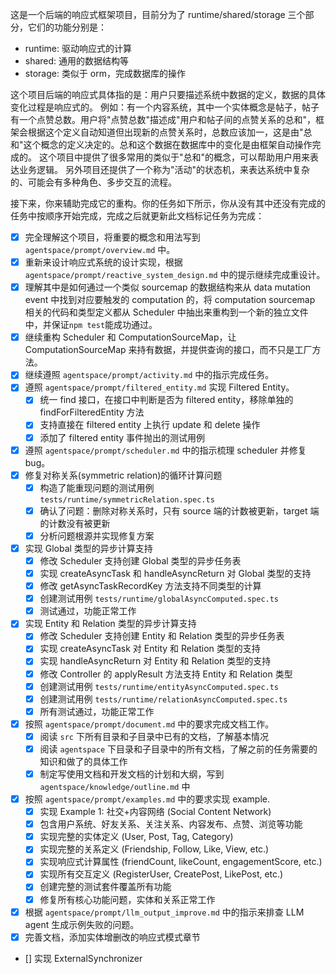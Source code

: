 这是一个后端的响应式框架项目，目前分为了 runtime/shared/storage 三个部分，它们的功能分别是：
- runtime: 驱动响应式的计算
- shared: 通用的数据结构等
- storage: 类似于 orm，完成数据库的操作

这个项目后端的响应式具体指的是：用户只要描述系统中数据的定义，数据的具体变化过程是响应式的。
例如：有一个内容系统，其中一个实体概念是帖子，帖子有一个点赞总数。用户将"点赞总数"描述成"用户和帖子间的点赞关系的总和"，框架会根据这个定义自动知道但出现新的点赞关系时，总数应该加一，这是由"总和"这个概念的定义决定的。总和这个数据在数据库中的变化是由框架自动操作完成的。
这个项目中提供了很多常用的类似于"总和"的概念，可以帮助用户用来表达业务逻辑。
另外项目还提供了一个称为"活动"的状态机，来表达系统中复杂的、可能会有多种角色、多步交互的流程。

接下来，你来辅助完成它的重构。你的任务如下所示，你从没有其中还没有完成的任务中按顺序开始完成，完成之后就更新此文档标记任务为完成：
- [x] 完全理解这个项目，将重要的概念和用法写到 `agentspace/prompt/overview.md` 中。
- [x] 重新来设计响应式系统的设计实现，根据 `agentspace/prompt/reactive_system_design.md` 中的提示继续完成重设计。
- [x] 理解其中是如何通过一个类似 sourcemap 的数据结构来从 data mutation event 中找到对应要触发的 computation 的，将 computation sourcemap 相关的代码和类型定义都从 Scheduler 中抽出来重构到一个新的独立文件中，并保证`npm test`能成功通过。
- [x] 继续重构 Scheduler 和 ComputationSourceMap，让 ComputationSourceMap 来持有数据，并提供查询的接口，而不只是工厂方法。
- [x] 继续遵照 `agentspace/prompt/activity.md` 中的指示完成任务。
- [x] 遵照 `agentspace/prompt/filtered_entity.md` 实现 Filtered Entity。
  - [x] 统一 find 接口，在接口中判断是否为 filtered entity，移除单独的 findForFilteredEntity 方法
  - [x] 支持直接在 filtered entity 上执行 update 和 delete 操作
  - [x] 添加了 filtered entity 事件抛出的测试用例
- [x] 遵照 `agentspace/prompt/scheduler.md` 中的指示梳理 scheduler 并修复 bug。
- [x] 修复对称关系(symmetric relation)的循环计算问题
  - [x] 构造了能重现问题的测试用例 `tests/runtime/symmetricRelation.spec.ts`
  - [x] 确认了问题：删除对称关系时，只有 source 端的计数被更新，target 端的计数没有被更新
  - [x] 分析问题根源并实现修复方案
- [x] 实现 Global 类型的异步计算支持
  - [x] 修改 Scheduler 支持创建 Global 类型的异步任务表
  - [x] 实现 createAsyncTask 和 handleAsyncReturn 对 Global 类型的支持
  - [x] 修改 getAsyncTaskRecordKey 方法支持不同类型的计算
  - [x] 创建测试用例 `tests/runtime/globalAsyncComputed.spec.ts`
  - [x] 测试通过，功能正常工作
- [x] 实现 Entity 和 Relation 类型的异步计算支持
  - [x] 修改 Scheduler 支持创建 Entity 和 Relation 类型的异步任务表
  - [x] 实现 createAsyncTask 对 Entity 和 Relation 类型的支持
  - [x] 实现 handleAsyncReturn 对 Entity 和 Relation 类型的支持
  - [x] 修改 Controller 的 applyResult 方法支持 Entity 和 Relation 类型
  - [x] 创建测试用例 `tests/runtime/entityAsyncComputed.spec.ts`
  - [x] 创建测试用例 `tests/runtime/relationAsyncComputed.spec.ts`
  - [x] 所有测试通过，功能正常工作
- [x] 按照 `agentspace/prompt/document.md` 中的要求完成文档工作。
  - [x] 阅读 `src` 下所有目录和子目录中已有的文档，了解基本情况
  - [x] 阅读 `agentspace` 下目录和子目录中的所有文档，了解之前的任务需要的知识和做了的具体工作
  - [x] 制定写使用文档和开发文档的计划和大纲，写到 `agentspace/knowledge/outline.md` 中
- [x] 按照 `agentspace/prompt/examples.md` 中的要求实现 example.
  - [x] 实现 Example 1: 社交+内容网络 (Social Content Network)
  - [x] 包含用户系统、好友关系、关注关系、内容发布、点赞、浏览等功能
  - [x] 实现完整的实体定义 (User, Post, Tag, Category)
  - [x] 实现完整的关系定义 (Friendship, Follow, Like, View, etc.)
  - [x] 实现响应式计算属性 (friendCount, likeCount, engagementScore, etc.)
  - [x] 实现所有交互定义 (RegisterUser, CreatePost, LikePost, etc.)
  - [x] 创建完整的测试套件覆盖所有功能
  - [x] 修复所有核心功能问题，实体和关系正常工作
- [x] 根据 `agentspace/prompt/llm_output_improve.md` 中的指示来排查 LLM agent 生成示例失败的问题。
- [x] 完善文档，添加实体增删改的响应式模式章节
- [] 实现 ExternalSynchronizer